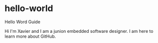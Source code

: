 # hello-world
Hello Word Guide

Hi I'm Xavier and I am a junion embedded software designer.
I am here to learn more about GitHub.
